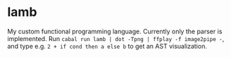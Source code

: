 # lamb

My custom functional programming language. Currently only the parser is implemented. Run `cabal run lamb | dot -Tpng | ffplay -f image2pipe -`, and type e.g. `2 + if cond then a else b` to get an AST visualization.

